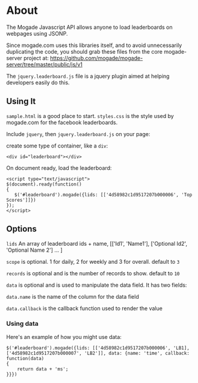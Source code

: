 # About #
The Mogade Javascript API allows anyone to load leaderboards on webpages using JSONP. 

Since mogade.com uses this libraries itself, and to avoid unnecessarily duplicating the code, you should grab these files from the core mogade-server project at: <https://github.com/mogade/mogade-server/tree/master/public/js/v1>

The `jquery.leaderboard.js` file is a jquery plugin aimed at helping developers easily do this.

## Using It ##
`sample.html` is a good place to start. `styles.css` is the style used by mogade.com for the facebook leaderboards.

Include `jquery`, then `jquery.leaderboard.js` on your page:
	<script type="text/javascript" src="http://ajax.googleapis.com/ajax/libs/jquery/1.6.1/jquery.min.js"></script>
  <script type="text/javascript" src="jquery.leaderboard.js"></script>

create some type of container, like a `div`:

	<div id="leaderboard"></div>

On document ready, load the leaderboard:

	<script type="text/javascript">
	$(document).ready(function()
	{
	   $('#leaderboard').mogade({lids: [['4d58982c1d9517207b000006', 'Top Scores']]})
	});
	</script>


## Options ##

`lids` An array of leaderboard ids + name, [['Id1', 'Name1'], ['Optional Id2', 'Optional Name 2'] ... ]

`scope` is optional. 1 for daily, 2 for weekly and 3 for overall. default to `3`

`records` is optional and is the number of records to show. default to `10`

`data` is optional and is used to manipulate the data field. It has two fields:

`data.name` is the name of the column for the data field

`data.callback` is the callback function used to render the value

### Using data ###
Here's an example of how you might use data:

	$('#leaderboard').mogade({lids: [['4d58982c1d9517207b000006', 'LB1], ['4d58982c1d9517207b000007', 'LB2']], data: {name: 'time', callback: function(data)
	{
		return data + 'ms';
	}}})

